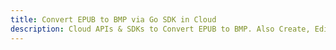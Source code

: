---title: Convert EPUB to BMP via Go SDK in Clouddescription: Cloud APIs & SDKs to Convert EPUB to BMP. Also Create, Edit & Render Microsoft Word & OpenOffice documents in the Cloud.---
